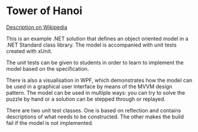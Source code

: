 # Tower of Hanoi

[Description on Wikipedia](https://en.wikipedia.org/wiki/Tower_of_Hanoi)

This is an example .NET solution that defines an object oriented model in a .NET Standard class library.
The model is accompanied with unit tests created with xUnit.

The unit tests can be given to students in order to learn to implement the model based on the specification.

There is also a visualisation in WPF, which demonstrates how the model can be used in a graphical user interface by means of the MVVM design pattern.
The model can be used in multiple ways: you can try to solve the puzzle by hand or a solution can be stepped through or replayed.

There are two unit test classes. One is based on reflection and contains descriptions of what needs to be constructed. The other makes the build fail if the model is not implemented.

